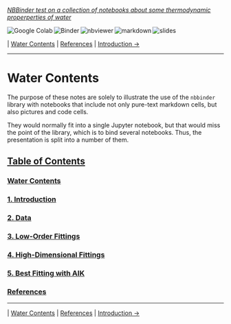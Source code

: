 <!--HEADER-->
[*NBBinder test on a collection of notebooks about some thermodynamic properperties of water*](https://github.com/rmsrosa/nbbinder)

<!--BADGES-->
<a href="https://colab.research.google.com/github/rmsrosa/nbbinder/blob/master/nb_builds/tests/nb_alice/00.00-Water_Contents.ipynb"><img align="left" src="https://colab.research.google.com/assets/colab-badge.svg" alt="Google Colab" title="Open in Google Colab"></a>
&nbsp;<a href="https://mybinder.org/v2/gh/rmsrosa/nbbinder/master?filepath=nb_builds/tests/nb_alice/00.00-Water_Contents.ipynb"><img align="left" src="https://mybinder.org/badge.svg" alt="Binder" title="Open in binder"></a>
&nbsp;<a href="https://nbviewer.jupyter.org/github/rmsrosa/nbbinder/blob/master/tests/nb_builds/nb_water/00.00-Water_Contents.ipynb"><img align="left" src="https://img.shields.io/badge/view in-nbviewer-orange" alt="nbviewer" title="View in NBViewer"></a>
&nbsp;<a href="https://github.com/rmsrosa/nbbinder/blob/master/tests/nb_builds/nb_water_md/00.00-Water_Contents.md"><img align="left" src="https://img.shields.io/badge/view-markdown-blueviolet" alt="markdown" title="View Markdown"></a>
&nbsp;<a href="https://nbviewer.jupyter.org/github/rmsrosa/nbbinder/blob/master/tests/nb_builds/nb_water_slides/00.00-Water_Contents.slides.html"><img align="left" src="https://img.shields.io/badge/view-slides-darkgreen" alt="slides" title="View Slides"></a>
&nbsp;

<!--NAVIGATOR-->
| [Water Contents](00.00-Water_Contents.md) | [References](BA.00-References.md) | [Introduction ->](01.00-Introduction.md)

---


# Water Contents

The purpose of these notes are solely to illustrate the use of the `nbbinder` library with notebooks that include not only pure-text markdown cells, but also pictures and code cells. 

They would normally fit into a single Jupyter notebook, but that would miss the point of the library, which is to bind several notebooks. Thus, the presentation is split into a number of them.

<!--TABLE_OF_CONTENTS-->
## [Table of Contents](#)

### [Water Contents](00.00-Water_Contents.md)

### [1. Introduction](01.00-Introduction.md)

### [2. Data](02.00-Data.md)

### [3. Low-Order Fittings](03.00-Low_Dim_Fittings.md)

### [4. High-Dimensional Fittings](04.00-High_Dim_Fittings.md)

### [5. Best Fitting with AIK](05.00-Best_AIC_Fitting.md)

### [References](BA.00-References.md)



<!--NAVIGATOR-->

---
| [Water Contents](00.00-Water_Contents.md) | [References](BA.00-References.md) | [Introduction ->](01.00-Introduction.md)
